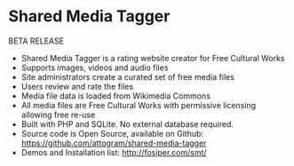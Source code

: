 # Shared Media Tagger

BETA RELEASE

* Shared Media Tagger is a rating website creator for Free Cultural Works
* Supports images, videos and audio files
* Site administrators create a curated set of free media files
* Users review and rate the files
* Media file data is loaded from Wikimedia Commons
* All media files are Free Cultural Works with permissive licensing allowing free re-use
* Built with PHP and SQLite. No external database required.
* Source code is Open Source, available on Github: https://github.com/attogram/shared-media-tagger
* Demos and Installation list:  http://fosiper.com/smt/
